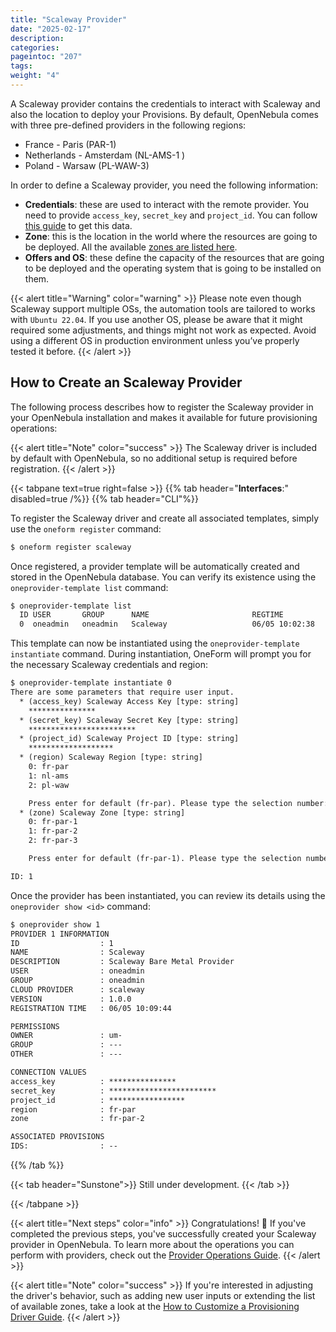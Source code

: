 ```yaml
---
title: "Scaleway Provider"
date: "2025-02-17"
description:
categories:
pageintoc: "207"
tags:
weight: "4"
---
```


<a id="scaleway-provider"></a>

<!--# Scaleway Provider -->

A Scaleway provider contains the credentials to interact with Scaleway and also the location to deploy your Provisions. By default, OpenNebula comes with three pre-defined providers in the following regions:

* France - Paris (PAR-1)
* Netherlands - Amsterdam (NL-AMS-1 )
* Poland - Warsaw (PL-WAW-3)

In order to define a Scaleway provider, you need the following information:

* **Credentials**: these are used to interact with the remote provider. You need to provide `access_key`, `secret_key` and `project_id`. You can follow [this guide](https://www.scaleway.com/en/docs/identity-and-access-management/iam/how-to/create-api-keys//) to get this data.
* **Zone**: this is the location in the world where the resources are going to be deployed. All the available [zones are listed here](https://www.scaleway.com/en/docs/console/account/reference-content/products-availability/).
* **Offers and OS**: these define the capacity of the resources that are going to be deployed and the operating system that is going to be installed on them.

{{< alert title="Warning" color="warning" >}}
Please note even though Scaleway support multiple OSs, the automation tools are tailored to works with `Ubuntu 22.04`. If you use another OS, please be aware that it might required some adjustments, and things might not work as expected. Avoid using a different OS in production environment unless you’ve properly tested it before.
{{< /alert >}}

## How to Create an Scaleway Provider

The following process describes how to register the Scaleway provider in your OpenNebula installation and makes it available for future provisioning operations:

{{< alert title="Note" color="success" >}}
The Scaleway driver is included by default with OpenNebula, so no additional setup is required before registration.
{{< /alert >}}

{{< tabpane text=true right=false >}}
{{% tab header="**Interfaces**:" disabled=true /%}}
{{% tab header="CLI"%}}

To register the Scaleway driver and create all associated templates, simply use the `oneform register` command:

```default
$ oneform register scaleway
```

Once registered, a provider template will be automatically created and stored in the OpenNebula database. You can verify its existence using the `oneprovider-template list` command:

```default
$ oneprovider-template list
  ID USER       GROUP      NAME                       REGTIME
  0  oneadmin   oneadmin   Scaleway                   06/05 10:02:38
```

This template can now be instantiated using the `oneprovider-template instantiate` command. During instantiation, OneForm will prompt you for the necessary Scaleway credentials and region:

```default
$ oneprovider-template instantiate 0
There are some parameters that require user input.
  * (access_key) Scaleway Access Key [type: string]
    ***************
  * (secret_key) Scaleway Secret Key [type: string]
    ************************
  * (project_id) Scaleway Project ID [type: string]
    *******************
  * (region) Scaleway Region [type: string]
    0: fr-par
    1: nl-ams
    2: pl-waw

    Press enter for default (fr-par). Please type the selection number: 0
  * (zone) Scaleway Zone [type: string]
    0: fr-par-1
    1: fr-par-2
    2: fr-par-3

    Press enter for default (fr-par-1). Please type the selection number: 2

ID: 1
```

Once the provider has been instantiated, you can review its details using the `oneprovider show <id>` command:

```default
$ oneprovider show 1
PROVIDER 1 INFORMATION
ID                  : 1
NAME                : Scaleway
DESCRIPTION         : Scaleway Bare Metal Provider
USER                : oneadmin
GROUP               : oneadmin
CLOUD PROVIDER      : scaleway
VERSION             : 1.0.0
REGISTRATION TIME   : 06/05 10:09:44

PERMISSIONS
OWNER               : um-
GROUP               : ---
OTHER               : ---

CONNECTION VALUES
access_key          : ***************
secret_key          : ************************
project_id          : *****************
region              : fr-par
zone                : fr-par-2

ASSOCIATED PROVISIONS
IDS:                : --
```

{{% /tab %}}

{{< tab header="Sunstone">}}
    Still under development.
{{< /tab >}}

{{< /tabpane >}}

{{< alert title="Next steps" color="info" >}}
Congratulations! 👏 If you've completed the previous steps, you've successfully created your Scaleway provider in OpenNebula.
To learn more about the operations you can perform with providers, check out the [Provider Operations Guide]().
{{< /alert >}}

{{< alert title="Note" color="success" >}}
If you're interested in adjusting the driver's behavior, such as adding new user inputs or extending the list of available zones, take a look at the [How to Customize a Provisioning Driver Guide]().
{{< /alert >}}
